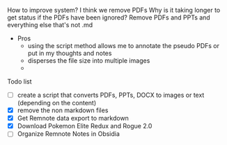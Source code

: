 How to improve system?
I think we remove PDFs
Why is it taking longer to get status if the PDFs have been ignored?
Remove PDFs and PPTs and everything else that's not .md
- Pros
	- using the script method allows me to annotate the pseudo PDFs or put in my thoughts and notes
	- disperses the file size into multiple images
	- 

Todo list
- [ ] create a script that converts PDFs, PPTs, DOCX to images or text (depending on the content)
- [x] remove the non markdown files
- [x] Get Remnote data export to markdown
- [x] Download Pokemon Elite Redux and Rogue 2.0
- [ ] Organize Remnote Notes in Obsidia